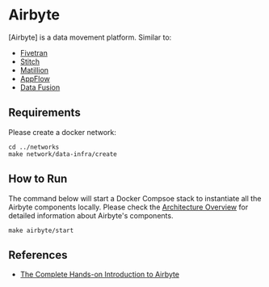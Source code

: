 # Airbyte

[Airbyte] is a data movement platform. Similar to:
- [Fivetran](https://www.fivetran.com/)
- [Stitch](https://www.stitchdata.com/)
- [Matillion](https://www.matillion.com/)
- [AppFlow](https://aws.amazon.com/appflow/)
- [Data Fusion](https://cloud.google.com/data-fusion?hl=en)

## Requirements
Please create a docker network:
```
cd ../networks
make network/data-infra/create
```

## How to Run
The command below will start a Docker Compsoe stack to instantiate all the Airbyte components locally. Please check the [Architecture Overview](https://docs.airbyte.com/understanding-airbyte/high-level-view) for detailed information about Airbyte's components.

```
make airbyte/start
```

## References
- [The Complete Hands-on Introduction to Airbyte](https://www.udemy.com/course/the-complete-hands-on-introduction-to-airbyte/)